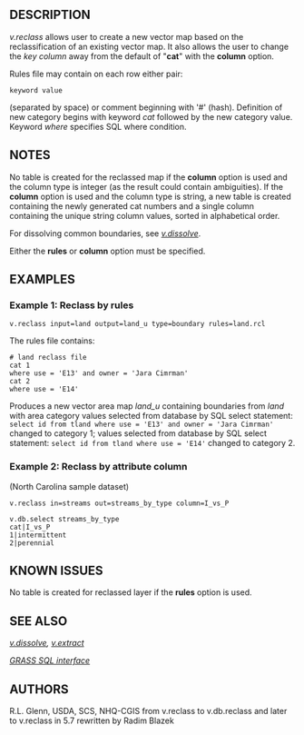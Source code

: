 ## DESCRIPTION

*v.reclass* allows user to create a new vector map based on the
reclassification of an existing vector map. It also allows the user to
change the *key column* away from the default of "**cat**" with the
**column** option.

Rules file may contain on each row either pair:

```shell
keyword value
```

(separated by space) or comment beginning with '#' (hash). Definition of
new category begins with keyword *cat* followed by the new category
value. Keyword *where* specifies SQL where condition.

## NOTES

No table is created for the reclassed map if the **column** option is
used and the column type is integer (as the result could contain
ambiguities). If the **column** option is used and the column type is
string, a new table is created containing the newly generated cat
numbers and a single column containing the unique string column values,
sorted in alphabetical order.

For dissolving common boundaries, see *[v.dissolve](v.dissolve.md)*.

Either the **rules** or **column** option must be specified.

## EXAMPLES

### Example 1: Reclass by rules

```shell
v.reclass input=land output=land_u type=boundary rules=land.rcl
```

The rules file contains:

```shell
# land reclass file
cat 1
where use = 'E13' and owner = 'Jara Cimrman'
cat 2
where use = 'E14'
```

Produces a new vector area map *land_u* containing boundaries from
*land* with area category values selected from database by SQL select
statement:
`select id from tland where use = 'E13' and owner = 'Jara Cimrman'`
changed to category 1;
values selected from database by SQL select statement:
`select id from tland where use = 'E14'` changed to category 2.

### Example 2: Reclass by attribute column

(North Carolina sample dataset)

```shell
v.reclass in=streams out=streams_by_type column=I_vs_P

v.db.select streams_by_type
cat|I_vs_P
1|intermittent
2|perennial
```

## KNOWN ISSUES

No table is created for reclassed layer if the **rules** option is used.

## SEE ALSO

*[v.dissolve](v.dissolve.md), [v.extract](v.extract.md)*

*[GRASS SQL interface](sql.md)*

## AUTHORS

R.L. Glenn, USDA, SCS, NHQ-CGIS
from v.reclass to v.db.reclass and later to v.reclass in 5.7 rewritten
by Radim Blazek
